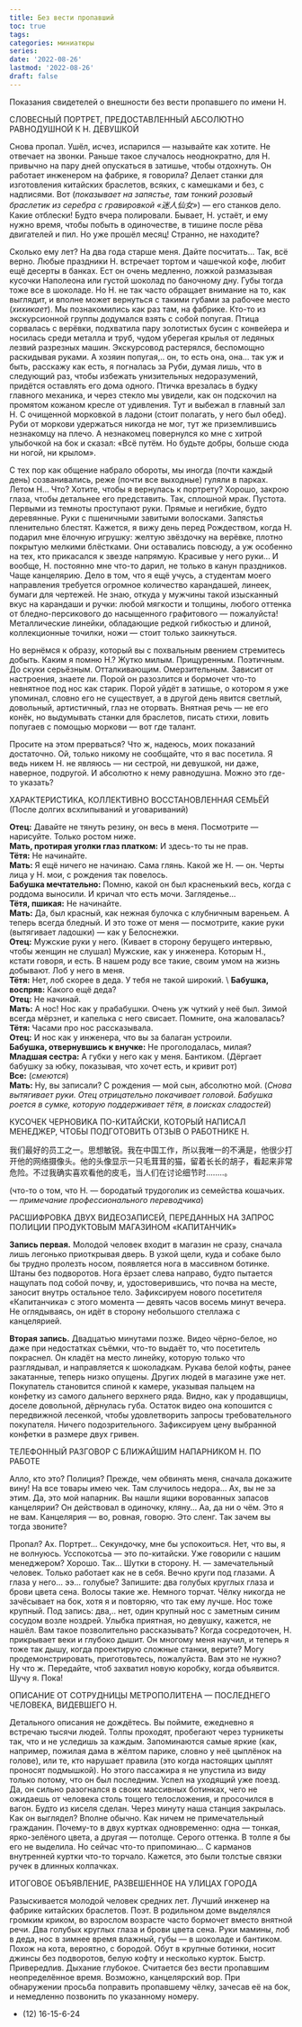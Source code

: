 ```yaml
---
title: Без вести пропавший
toc: true
tags:
categories: миниатюры
series:
date: '2022-08-26'
lastmod: '2022-08-26'
draft: false
---
```


Показания свидетелей о внешности без вести пропавшего по имени Н.

<!--more-->

СЛОВЕСНЫЙ ПОРТРЕТ, ПРЕДОСТАВЛЕННЫЙ АБСОЛЮТНО РАВНОДУШНОЙ К Н. ДЕВУШКОЙ

Снова пропал. Ушёл, исчез, испарился — называйте как хотите. Не отвечает на звонки. Раньше такое случалось неоднократно, для Н. привычно на пару дней опускаться в затишье, чтобы отдохнуть. Он работает инженером на фабрике, я говорила? Делает станки для изготовления китайских браслетов, всяких, с камешками и без, с надписями. Вот (*показывает на запястье, там тонкий розовый браслетик из серебра с гравировкой «迷人仙女»*) — его станков дело. Какие отблески! Будто вчера полировали. Бывает, Н. устаёт, и ему нужно время, чтобы побыть в одиночестве, в тишине после рёва двигателей и пил. Но уже прошёл месяц! Странно, не находите?

Сколько ему лет? На два года старше меня. Дайте посчитать… Так, всё верно. Любые праздники Н. встречает тортом и чашечкой кофе, любит ещё десерты в банках. Ест он очень медленно, ложкой размазывая кусочки Наполеона или густой шоколад по баночному дну. Губы тогда тоже все в шоколаде. Но Н. не так часто обращает внимание на то, как выглядит, и вполне может вернуться с такими губами за рабочее место (*хихикает*). Мы познакомились как раз там, на фабрике. Кто-то из экскурсионной группы додумался взять с собой попугая. Птица сорвалась с верёвки, подхватила пару золотистых бусин с конвейера и носилась среди металла и труб, чудом уберегая крылья от ледяных лезвий разрезных машин. Экскурсовод растерялся, беспомощно раскидывая руками. А хозяин попугая,.. он, то есть она, она... так уж и быть, расскажу как есть, я погналась за Руби, думая лишь, что в следующий раз, чтобы избежать унизительных недоразумений, придётся оставлять его дома одного. Птичка врезалась в будку главного механика, и через стекло мы увидели, как он подскочил на промятом кожаном кресле от удивления. Тут и выбежал в главный зал Н. С очищенной морковкой в ладони (стоит полагать, у него был обед). Руби от моркови удержаться никогда не мог, тут же приземлившись незнакомцу на плечо. А незнакомец повернулся ко мне с хитрой улыбочкой на бок и сказал: «Всё путём. Но будьте добры, больше сюда ни ногой, ни крылом».

С тех пор как общение набрало обороты, мы иногда (почти каждый день) созванивались, реже (почти все выходные) гуляли в парках. Летом Н... Что? Хотите, чтобы я вернулась к портрету? Хорошо, закрою глаза, чтобы детальнее его представить. Так, сплошной мрак. Пустота. Первыми из темноты проступают руки. Прямые и негибкие, будто деревянные. Руки с пшеничными завитыми волосками. Запястья пленительно блестят. Кажется, я вижу день перед Рождеством, когда Н. подарил мне ёлочную игрушку: желтую звёздочку на верёвке, плотно покрытую мелкими блёстками. Они оставались повсюду, а уж особенно на тех, кто прикасался к звезде напрямую. Красивые у него руки... И вообще, Н. постоянно мне что-то дарил, не только в канун праздников. Чаще канцелярию. Дело в том, что я ещё учусь, а студентам моего направления требуется огромное количество карандашей, линеек, бумаги для чертежей. Не знаю, откуда у мужчины такой изысканный вкус на карандаши и ручки: любой мягкости и толщины, любого оттенка от бледно-персикового до насыщенного графитового — пожалуйста! Металлические линейки, обладающие редкой гибкостью и длиной, коллекционные точилки, ножи — стоит только заикнуться. 

Но вернёмся к образу, который вы с похвальным рвением стремитесь добыть. Каким я помню Н.? Жутко милым. Прищуренным. Поэтичным. До скуки серьёзным. Отталкивающим. Омерзительным. Зависит от настроения, знаете ли. Порой он разозлится и бормочет что-то невнятное под нос как старик. Порой уйдёт в затишье, о котором я уже упоминал, словно его не существует, а в другой день явится светлый, довольный, артистичный, глаз не оторвать. Внятная речь — не его конёк, но выдумывать станки для браслетов, писать стихи, ловить попугаев с помощью моркови — вот где талант.

Просите на этом прерваться? Что ж, надеюсь, моих показаний достаточно. Ой, только никому не сообщайте, что я вас посетила. Я ведь никем Н. не являюсь — ни сестрой, ни девушкой, ни даже, наверное, подругой. И абсолютно к нему равнодушна. Можно это где-то указать?

ХАРАКТЕРИСТИКА, КОЛЛЕКТИВНО ВОССТАНОВЛЕННАЯ СЕМЬЁЙ \
(После долгих всхлипываний и уговариваний)

**Отец:** Давайте не тянуть резину, он весь в меня. Посмотрите — нарисуйте. Только ростом ниже. \
**Мать, протирая уголки глаз платком:** И здесь-то ты не прав. \
**Тётя:** Не начинайте. \
**Мать:** Я ещё ничего не начинаю. Сама глянь. Какой же Н. — он. Черты лица у Н. мои, с рождения так повелось. \
**Бабушка мечтательно:** Помню, какой он был красненький весь, когда с роддома выносили. И кричал что есть мочи. Загляденье... \
**Тётя, пшикая:** Не начинайте. \
**Мать:** Да, был красный, как нежная булочка с клубничным вареньем. А теперь всегда бледный. И это тоже от меня — посмотрите, какие руки (вытягивает ладошки) — как у Белоснежки. \
**Отец:** Мужские руки у него. (Кивает в сторону берущего интервью, чтобы женщин не слушал) Мужские, как у инженера. Которым Н., кстати говоря, и есть. В нашем роду все такие, своим умом на жизнь добывают. Лоб у него в меня. \
**Тётя:** Нет, лоб скорее в деда. У тебя не такой широкий. \ 
**Бабушка, воспряв:** Какого ещё деда? \
**Отец:** Не начинай. \
**Мать:** А нос! Нос как у прабабушки. Очень уж чуткий у неё был. Зимой всегда мёрзнет, и капелька с него свисает. Помните, она жаловалась? \
**Тётя:** Часами про нос рассказывала. \
**Отец:** И нос как у инженера, что вы за балаган устроили. \
**Бабушка, отвернувшись к внучке:** Не проголодалась, милая? \
**Младшая сестра:** А губки у него как у меня. Бантиком. (Дёргает бабушку за юбку, показывая, что хочет есть, и кривит рот) \
**Все:** (*смеются*) \
**Мать:** Ну, вы записали? С рождения — мой сын, абсолютно мой. (*Снова вытягивает руки. Отец отрицательно покачивает головой. Бабушка роется в сумке, которую поддерживает тётя, в поисках сладостей*)

КУСОЧЕК ЧЕРНОВИКА ПО-КИТАЙСКИ, КОТОРЫЙ НАПИСАЛ МЕНЕДЖЕР, ЧТОБЫ ПОДГОТОВИТЬ ОТЗЫВ О РАБОТНИКЕ Н.

我们最好的员工之一。思想敏锐。我在中国工作，所以我唯一的不满是，他很少打开他的网络摄像头。他的头像显示一只毛茸茸的猫，留着长长的胡子，看起来非常危险。不过我确实喜欢看他的皮毛，当人们在讨论细节时........。

(что-то о том, что Н. — бородатый трудоголик из семейства кошачьих. *— примечание профессионального переводчика*)

РАСШИФРОВКА ДВУХ ВИДЕОЗАПИСЕЙ, ПЕРЕДАННЫХ НА ЗАПРОС ПОЛИЦИИ ПРОДУКТОВЫМ МАГАЗИНОМ «КАПИТАНЧИК»

**Запись первая.** Молодой человек входит в магазин не сразу, сначала лишь легонько приоткрывая дверь. В узкой щели, куда и собаке было бы трудно пролезть носом, появляется нога в массивном ботинке. Штаны без подворотов. Нога ёрзает слева направо, будто пытается нащупать под собой почву, и, удостоверившись, что почва на месте, заносит внутрь остальное тело. Зафиксируем нового посетителя «Капитанчика» с этого момента — девять часов восемь минут вечера. Не оглядываясь, он идёт в сторону небольшого стеллажа с канцелярией.

**Вторая запись.** Двадцатью минутами позже. Видео чёрно-белое, но даже при недостатках съёмки, что-то выдаёт то, что посетитель покраснел. Он кладёт на место линейку, которую только что разглядывал, и направляется к шоколадкам. Рукава белой кофты, ранее закатанные, теперь низко опущены. Других людей в магазине уже нет. Покупатель становится спиной к камере, указывая пальцем на конфетку из самого дальнего верхнего ряда. Видно, как у продавщицы, доселе довольной, дёрнулась губа. Остаток видео она копошится с передвижной лесенкой, чтобы удовлетворить запросы требовательного покупателя. Ничего подозрительного. Зафиксируем цену выбранной конфетки в размере двух гривен.

ТЕЛЕФОННЫЙ РАЗГОВОР С БЛИЖАЙШИМ НАПАРНИКОМ Н. ПО РАБОТЕ

Алло, кто это? Полиция? Прежде, чем обвинять меня, сначала докажите вину! На все товары имею чек. Там случилось недора... Ах, вы не за этим. Да, это мой напарник. Вы нашли ящики ворованных запасов канцелярии? Он действовал в одиночку,  кляну... Аа, да ни о чём. Это я не вам. Канцелярия — во, ровная, говорю. Это сленг. Так зачем вы тогда звоните?

Пропал? Ах. Портрет... Секундочку, мне бы успокоиться. Нет, что вы, я не волнуюсь. Усспокотсьа — это по-китайски. Уже говорили с нашим менеджером? Хорошо. Так... Шутки в сторону. Н. — замечательный человек. Только работает как не в себя. Вечно круги под глазами. А глаза у него... ээ... голубые? Запишите: два голубых круглых глаза и брови цвета сена. Волосы такие же. Немного торчат. Чёлку никогда не зачёсывает на бок, хотя я и повторяю, что так ему лучше. Нос тоже крупный. Под запись: два,.. нет, один крупный нос с заметным синим сосудом возле ноздрей. Улыбка приятная, но девушку, кажется, не нашёл. Вам такое позволительно рассказывать? Когда сосредоточен, Н. прикрывает веки и глубоко дышит. Он многому меня научил, и теперь я тоже так дышу, когда проектирую сложные станки, верите? Могу продемонстрировать, приготовьтесь, пожалуйста. Вам это не нужно? Ну что ж. Передайте, чтоб захватил новую коробку, когда объявится. Шучу я. Пока!

ОПИСАНИЕ ОТ СОТРУДНИЦЫ МЕТРОПОЛИТЕНА — ПОСЛЕДНЕГО ЧЕЛОВЕКА, ВИДЕВШЕГО Н.

Детального описания не дождётесь. Вы поймите, ежедневно я встречаю тысячи людей. Толпы проходят, пробегают через турникеты так, что и не уследишь за каждым. Запоминаются самые яркие (как, например, пожилая дама в жёлтом парике, словно у неё цыплёнок на голове), или те, кто нарушает правила (это когда настоящих цыплят проносят подмышкой). Но этого пассажира я не упустила из виду только потому, что он был последним. Успел на уходящий уже поезд. Да, он сильно разогнался в своих массивных ботинках, чего не ожидаешь от человека столь тощего телосложения, и просочился в вагон. Будто из киселя сделан. Через минуту наша станция закрылась. Как он выглядел? Вполне обычно. Как ничем не примечательный гражданин. Почему-то в двух куртках одновременно: одна — тонкая, ярко-зелёного цвета, а другая — потолще. Серого оттенка. В толпе я бы его не выделила. Но сейчас что-то припоминаю... С карманов внутренней куртки что-то торчало. Кажется, это были толстые связки ручек в длинных колпачках.

ИТОГОВОЕ ОБЪЯВЛЕНИЕ, РАЗВЕШЕННОЕ НА УЛИЦАХ ГОРОДА

Разыскивается молодой человек средних лет. Лучший инженер на фабрике китайских браслетов. Поэт. В родильном доме выделялся громким криком, во взрослом возрасте часто бормочет вместо внятной речи. Два голубых круглых глаза и брови цвета сена. Руки мамины, лоб в деда, нос в зимнее время влажный, губы — в шоколаде и бантиком. Похож на кота, вероятно, с бородой. Обут в крупные ботинки, носит джинсы без подворотов, белую кофту и несколько курток. Быстр. Привередлив. Дыхание глубокое. Считается без вести пропавшим неопределённое время. Возможно, канцелярский вор. При обнаружении просьба поправить пропавшему чёлку, зачесав её на бок, и немедленно позвонить по указанному номеру.

+ (12) 16-15-6-24

